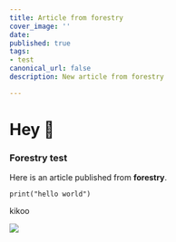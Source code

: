 ```yaml
---
title: Article from forestry
cover_image: ''
date: 
published: true
tags:
- test
canonical_url: false
description: New article from forestry

---
```

# Hey 👋

### Forestry test

Here is an article published from **forestry**.

    print("hello world")

kikoo

![](/images/rsz_1rsz_attach5017_20190527_170422.jpg)